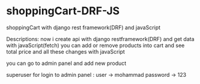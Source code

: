 # shoppingCart-DRF-JS
shoppingCart with django rest framework(DRF) and javaScript

Descriptions:
now i create api with django restframework(DRF) and get data with javaScript(fetch)
you can add or remove products into cart and see total price and all these changes with javaScript


you can go to admin panel and add new product

superuser for login to admin panel : 
user -> mohammad 
password -> 123



